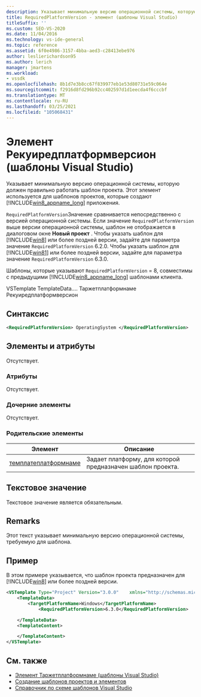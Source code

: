```yaml
---
description: Указывает минимальную версию операционной системы, которую должен правильно работать шаблон проекта.
title: RequiredPlatformVersion - элемент (шаблоны Visual Studio)
titleSuffix: ''
ms.custom: SEO-VS-2020
ms.date: 11/04/2016
ms.technology: vs-ide-general
ms.topic: reference
ms.assetid: 6f0e4986-3157-4bba-aed3-c28413ebe976
author: leslierichardson95
ms.author: lerich
manager: jmartens
ms.workload:
- vssdk
ms.openlocfilehash: 8b1d7e3b8cc67f839977eb1e53d80731e59c064e
ms.sourcegitcommit: f2916d8fd296b92cc402597d1d1eecda4f6cccbf
ms.translationtype: MT
ms.contentlocale: ru-RU
ms.lasthandoff: 03/25/2021
ms.locfileid: "105068431"
---
```

# <a name="requiredplatformversion-element-visual-studio-templates"></a>Элемент Рекуиредплатформверсион (шаблоны Visual Studio)

Указывает минимальную версию операционной системы, которую должен правильно работать шаблон проекта. Этот элемент используется для шаблонов проектов, которые создают [!INCLUDE[win8_appname_long](../debugger/includes/win8_appname_long_md.md)] приложения.

 `RequiredPlatformVersion`Значение сравнивается непосредственно с версией операционной системы. Если значение `RequiredPlatformVersion` выше версии операционной системы, шаблон не отображается в диалоговом окне **Новый проект** . Чтобы указать шаблон для [!INCLUDE[win8](../debugger/includes/win8_md.md)] или более поздней версии, задайте для параметра значение `RequiredPlatformVersion` 6.2.0. Чтобы указать шаблон для [!INCLUDE[win81](../debugger/includes/win81_md.md)] или более поздней версии, задайте для параметра значение `RequiredPlatformVersion` 6.3.0.

 Шаблоны, которые указывают `RequiredPlatformVersion` = 8, совместимы с предыдущими [!INCLUDE[win8_appname_long](../debugger/includes/win8_appname_long_md.md)] шаблонами клиента.

 VSTemplate TemplateData.... Таржетплатформнаме Рекуиредплатформверсион

## <a name="syntax"></a>Синтаксис

```xml
<RequiredPlatformVersion> OperatingSystem </RequiredPlatformVersion>
```

## <a name="attributes-and-elements"></a>Элементы и атрибуты

 Отсутствует.

### <a name="attributes"></a>Атрибуты

 Отсутствует.

### <a name="child-elements"></a>Дочерние элементы

 Отсутствует.

### <a name="parent-elements"></a>Родительские элементы

|Элемент|Описание|
|-------------|-----------------|
|[темплатеплатформнаме](../extensibility/templatedata-element-visual-studio-templates.md)|Задает платформу, для которой предназначен шаблон проекта.|

## <a name="text-value"></a>Текстовое значение

 Текстовое значение является обязательным.

## <a name="remarks"></a>Remarks

 Этот текст указывает минимальную версию операционной системы, требуемую для шаблона.

## <a name="example"></a>Пример

 В этом примере указывается, что шаблон проекта предназначен для [!INCLUDE[win8](../debugger/includes/win8_md.md)] или более поздней версии.

```xml
<VSTemplate Type="Project" Version="3.0.0"    xmlns="http://schemas.microsoft.com/developer/vstemplate/2005">
    <TemplateData>
        <TargetPlatformName>Windows</TargetPlatformName>
            <RequiredPlatformVersion>6.3.0</RequiredPlatformVersion>

    </TemplateData>
    <TemplateContent>

    </TemplateContent>
</VSTemplate>
```

## <a name="see-also"></a>См. также

- [Элемент Таржетплатформнаме (шаблоны Visual Studio)](../extensibility/targetplatformname-element-visual-studio-templates.md)
- [Создание шаблонов проектов и элементов](../ide/creating-project-and-item-templates.md)
- [Справочник по схеме шаблонов Visual Studio](../extensibility/visual-studio-template-schema-reference.md)

